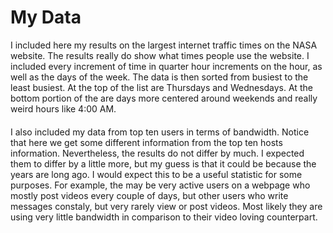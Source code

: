 
# My Data

I included here my results on the largest internet traffic times on the NASA website.  The results really do show what times people use the website.  I included every increment of time in quarter hour increments on the hour, as well as the days of the week.  The data is then sorted from busiest to the least busiest.  At the top of the list are Thursdays and Wednesdays.  At the bottom portion of the are days more centered around weekends and really weird hours like 4:00 AM.

####

I also included my data from top ten users in terms of bandwidth.  Notice that here we get some different information from the top ten hosts information.  Nevertheless, the results do not differ by much.  I expected them to differ by a little more, but my guess is that it could be because the years are long ago.  I would expect this to be a useful statistic for some purposes.  For example, the may be very active users on a webpage who mostly post videos every couple of days, but other users who write messages constaly, but very rarely view or post videos.  Most likely they are using very little bandwidth in comparison to their video loving counterpart.

